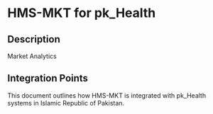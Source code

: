 # HMS-MKT for pk_Health

## Description

Market Analytics

## Integration Points

This document outlines how HMS-MKT is integrated with pk_Health systems in Islamic Republic of Pakistan.
